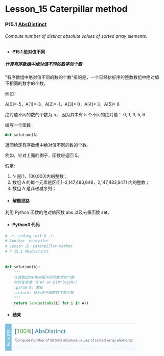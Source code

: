 # Lesson_15 Caterpillar method

### P15.1 [AbsDistinct](https://app.codility.com/programmers/lessons/15-caterpillar_method/abs_distinct/)

###### Compute number of distinct absolute values of sorted array elements.

- #### P15.1 绝对值不同

##### 计算有序数组中绝对值不同的数字的个数

"有序数组中绝对值不同的数的个数"指的是，一个已经排好序的整数数组中绝对值不相同的数字的个数，

例如：

A[0]=-5，A[1]=-3，A[2]=-1，A[3]= 0，A[4]= 3，A[5]= 6

绝对值不同的数的个数为 5， 因为其中有 5 个不同的绝对值： 0, 1, 3, 5, 6

编写一个函数：

```python
def solution(A)
```

返回给定有序数组中绝对值不同的数的个数。

例如，针对上面的例子，函数应返回 5。

假定:

1. N 是[1，100,000]内的整数；
2. 数组 A 的每个元素是区间[−2,147,483,648，2,147,483,647] 内的整数；
3. 数组 A 是非递减序列；

- #### 解题思路

利用 Python 函数的绝对值函数 abs 以及去重函数 set。

- #### Python3 代码

```python
# -*- coding：utf-8 -*-
# &Author  hanleilei
# Lesson 15：Caterpillar method
# P 15.1 AbsDistinct


def solution(A):
    """
    计算数组A中绝对值不同的数字的个数
    时间复杂度：O(N) or O(N*log(N))
    :param A: 数组
    :return: 绝对值不同的数字的个数
    """
    return len(set(abs(i) for i in A))
```

- #### 结果

![image](https://github.com/hanleilei/codility_lession/blob/master/L15_Caterpillar%20method/15.1.png)
